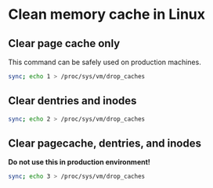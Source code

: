 # Clean memory cache in Linux

## Clear page cache only

This command can be safely used on production machines.

```bash
sync; echo 1 > /proc/sys/vm/drop_caches
```

## Clear dentries and inodes

```bash
sync; echo 2 > /proc/sys/vm/drop_caches
```

## Clear pagecache, dentries, and inodes

__Do not use this in production environment!__

```bash
sync; echo 3 > /proc/sys/vm/drop_caches
```
